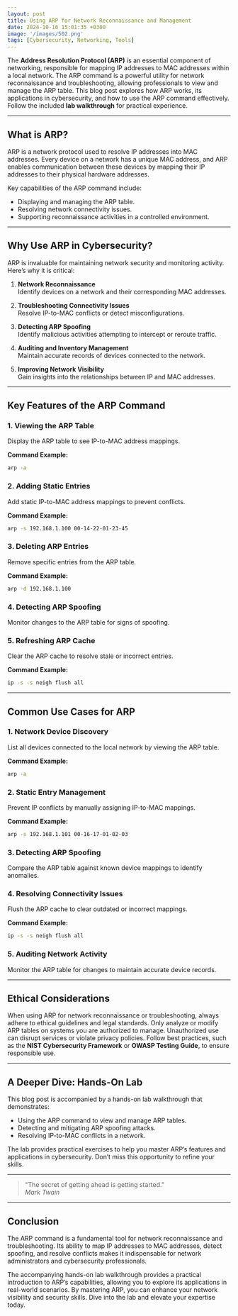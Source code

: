 ```yaml
---
layout: post
title: Using ARP for Network Reconnaissance and Management
date: 2024-10-16 15:01:35 +0300
image: '/images/502.png'
tags: [Cybersecurity, Networking, Tools]
---
```


The **Address Resolution Protocol (ARP)** is an essential component of networking, responsible for mapping IP addresses to MAC addresses within a local network. The ARP command is a powerful utility for network reconnaissance and troubleshooting, allowing professionals to view and manage the ARP table. This blog post explores how ARP works, its applications in cybersecurity, and how to use the ARP command effectively. Follow the included **lab walkthrough** for practical experience.

---

## What is ARP?

ARP is a network protocol used to resolve IP addresses into MAC addresses. Every device on a network has a unique MAC address, and ARP enables communication between these devices by mapping their IP addresses to their physical hardware addresses.

Key capabilities of the ARP command include:
- Displaying and managing the ARP table.  
- Resolving network connectivity issues.  
- Supporting reconnaissance activities in a controlled environment.  

---

## Why Use ARP in Cybersecurity?

ARP is invaluable for maintaining network security and monitoring activity. Here’s why it is critical:

1. **Network Reconnaissance**  
   Identify devices on a network and their corresponding MAC addresses.

2. **Troubleshooting Connectivity Issues**  
   Resolve IP-to-MAC conflicts or detect misconfigurations.

3. **Detecting ARP Spoofing**  
   Identify malicious activities attempting to intercept or reroute traffic.

4. **Auditing and Inventory Management**  
   Maintain accurate records of devices connected to the network.

5. **Improving Network Visibility**  
   Gain insights into the relationships between IP and MAC addresses.

---

## Key Features of the ARP Command

### 1. **Viewing the ARP Table**
Display the ARP table to see IP-to-MAC address mappings.

**Command Example:**
```bash
arp -a
```

### 2. **Adding Static Entries**
Add static IP-to-MAC address mappings to prevent conflicts.

**Command Example:**
```bash
arp -s 192.168.1.100 00-14-22-01-23-45
```

### 3. **Deleting ARP Entries**
Remove specific entries from the ARP table.

**Command Example:**
```bash
arp -d 192.168.1.100
```

### 4. **Detecting ARP Spoofing**
Monitor changes to the ARP table for signs of spoofing.

### 5. **Refreshing ARP Cache**
Clear the ARP cache to resolve stale or incorrect entries.

**Command Example:**
```bash
ip -s -s neigh flush all
```

---

## Common Use Cases for ARP

### 1. **Network Device Discovery**
List all devices connected to the local network by viewing the ARP table.

**Command Example:**
```bash
arp -a
```

### 2. **Static Entry Management**
Prevent IP conflicts by manually assigning IP-to-MAC mappings.

**Command Example:**
```bash
arp -s 192.168.1.101 00-16-17-01-02-03
```

### 3. **Detecting ARP Spoofing**
Compare the ARP table against known device mappings to identify anomalies.

### 4. **Resolving Connectivity Issues**
Flush the ARP cache to clear outdated or incorrect mappings.

**Command Example:**
```bash
ip -s -s neigh flush all
```

### 5. **Auditing Network Activity**
Monitor the ARP table for changes to maintain accurate device records.

---

## Ethical Considerations

When using ARP for network reconnaissance or troubleshooting, always adhere to ethical guidelines and legal standards. Only analyze or modify ARP tables on systems you are authorized to manage. Unauthorized use can disrupt services or violate privacy policies. Follow best practices, such as the **NIST Cybersecurity Framework** or **OWASP Testing Guide**, to ensure responsible use.

---

## A Deeper Dive: Hands-On Lab

This blog post is accompanied by a hands-on lab walkthrough that demonstrates:
- Using the ARP command to view and manage ARP tables.
- Detecting and mitigating ARP spoofing attacks.
- Resolving IP-to-MAC conflicts in a network.

The lab provides practical exercises to help you master ARP’s features and applications in cybersecurity. Don’t miss this opportunity to refine your skills.

---

> "The secret of getting ahead is getting started."  
> <cite>Mark Twain</cite>

---

## Conclusion

The ARP command is a fundamental tool for network reconnaissance and troubleshooting. Its ability to map IP addresses to MAC addresses, detect spoofing, and resolve conflicts makes it indispensable for network administrators and cybersecurity professionals.

The accompanying hands-on lab walkthrough provides a practical introduction to ARP’s capabilities, allowing you to explore its applications in real-world scenarios. By mastering ARP, you can enhance your network visibility and security skills. Dive into the lab and elevate your expertise today.
